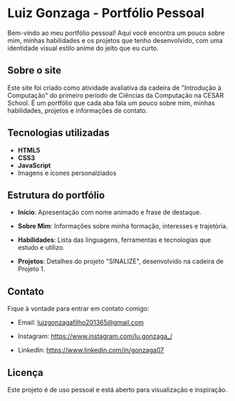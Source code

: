 # Luiz Gonzaga - Portfólio Pessoal

Bem-vindo ao meu portfólio pessoal! Aqui você encontra um pouco sobre mim, minhas habilidades e os projetos que tenho desenvolvido, com uma identidade visual estilo anime do jeito que eu curto.

## Sobre o site

Este site foi criado como atividade avaliativa da cadeira de "Introdução à Computação" do primeiro período de
Ciências da Computação na CESAR School. É um portfólio que cada aba fala um pouco sobre mim, minhas habilidades,
projetos e informações de contato.

## Tecnologias utilizadas

- **HTML5**
- **CSS3**
- **JavaScript**
- Imagens e ícones personalziados

## Estrutura do portfólio

- **Início**: Apresentação com nome animado e frase de destaque.

- **Sobre Mim**: Informações sobre minha formação, interesses e trajetória.

- **Habilidades**: Lista das linguagens, ferramentas e tecnologias que estudo e utilizo.

- **Projetos**: Detalhes do projeto "SINALIZE", desenvolvido na cadeira de Projeto 1.

## Contato

Fique à vontade para entrar em contato comigo:

- Email: luizgonzagafilho201365@gmail.com

- Instagram: https://www.instagram.com/lu.gonzaga_/

- LinkedIn: https://www.linkedin.com/in/gonzaga07

## Licença

Este projeto é de uso pessoal e está aberto para visualização e inspiração.

